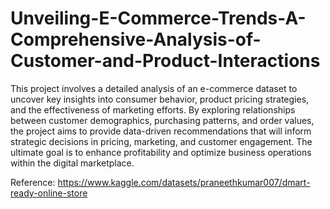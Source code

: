 # Unveiling-E-Commerce-Trends-A-Comprehensive-Analysis-of-Customer-and-Product-Interactions

This project involves a detailed analysis of an e-commerce dataset to uncover key insights into consumer behavior, product pricing strategies, and the effectiveness of marketing efforts. By exploring relationships between customer demographics, purchasing patterns, and order values, the project aims to provide data-driven recommendations that will inform strategic decisions in pricing, marketing, and customer engagement. The ultimate goal is to enhance profitability and optimize business operations within the digital marketplace.

Reference: https://www.kaggle.com/datasets/praneethkumar007/dmart-ready-online-store

